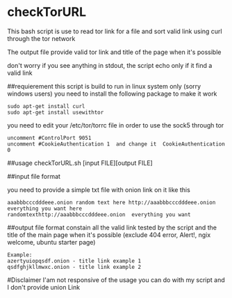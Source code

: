 # checkTorURL
This bash script is use to read tor link for a file and sort valid link using curl through the tor network

The output file provide valid tor link and title of the page when it's possible

don't worry if you see anything in stdout, the script echo only if it find a valid link

##requierement
this script is build to run in linux system only (sorry windows users) 
you need to install the following package to make it work
```
sudo apt-get install curl
sudo apt-get install usewithtor
```
you need to edit your /etc/tor/torrc file in order to use the sock5 through tor
```
uncomment #ControlPort 9051
uncomment #CookieAuthentication 1  and change it  CookieAuthentication 0
```

##usage
checkTorURL.sh [input FILE][output FILE]

##input file format

you need to provide a simple txt file with onion link on it like this
```
aaabbbcccdddeee.onion random text here http://aaabbbcccdddeee.onion  everything you want here
randomtexthttp://aaabbbcccdddeee.onion  everything you want
```
##output file format
constain all the valid link tested by the script and the title of the main page when it's possible (exclude 404 error, Alert!, ngix welcome, ubuntu starter page) 

```
Example:
azertyuiopqsdf.onion - title link example 1
qsdfghjkllmwxc.onion - title link example 2
```

#Disclaimer
I'am not responsive of the usage you can do with my script and I don't provide union Link
